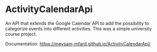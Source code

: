 # ActivityCalendarApi
An API that extends the Google Calendar API to add the possibility to categorize events into different activities. This was a simple university course project.

Documentation: https://meysam-mfard.github.io/ActivityCalendarApi/
